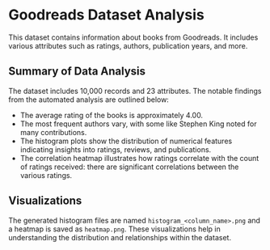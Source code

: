 # Goodreads Dataset Analysis
This dataset contains information about books from Goodreads. It includes various attributes such as ratings, authors, publication years, and more.

## Summary of Data Analysis
The dataset includes 10,000 records and 23 attributes. The notable findings from the automated analysis are outlined below:
- The average rating of the books is approximately 4.00.
- The most frequent authors vary, with some like Stephen King noted for many contributions.
- The histogram plots show the distribution of numerical features indicating insights into ratings, reviews, and publications.
- The correlation heatmap illustrates how ratings correlate with the count of ratings received: there are significant correlations between the various ratings.

## Visualizations
The generated histogram files are named `histogram_<column_name>.png` and a heatmap is saved as `heatmap.png`. These visualizations help in understanding the distribution and relationships within the dataset.
